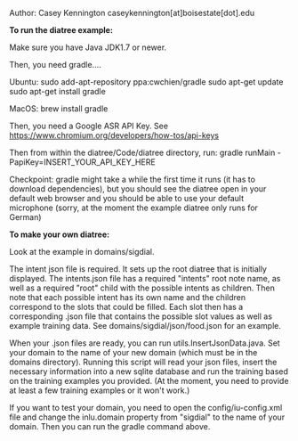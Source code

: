 Author: Casey Kennington caseykennington[at]boisestate[dot].edu


**To run the diatree example:**

Make sure you have Java JDK1.7 or newer.

Then, you need gradle....

Ubuntu: 
sudo add-apt-repository ppa:cwchien/gradle
sudo apt-get update
sudo apt-get install gradle

MacOS: 
brew install gradle


Then, you need a Google ASR API Key. See https://www.chromium.org/developers/how-tos/api-keys


Then from within the diatree/Code/diatree directory, run:
gradle runMain -PapiKey=INSERT_YOUR_API_KEY_HERE


Checkpoint: gradle might take a while the first time it runs (it has to download dependencies), but you should see the diatree open in your default web browser and you should be able to use your default microphone (sorry, at the moment the example diatree only runs for German)


**To make your own diatree:**

Look at the example in domains/sigdial. 

The intent json file is required. It sets up the root diatree that is initially displayed. The intents.json file has a required "intents" root note name, as well as a required "root" child with the possible intents as children. Then note that each possible intent has its own name and the children correspond to the slots that could be filled. Each slot then has a corresponding .json file that contains the possible slot values as well as example training data. See domains/sigdial/json/food.json for an example. 

When your .json files are ready, you can run utils.InsertJsonData.java. Set your domain to the name of your new domain (which must be in the domains directory). Running this script will read your json files, insert the necessary information into a new sqlite database and run the training based on the training examples you provided. (At the moment, you need to provide at least a few training examples or it won't work.)

If you want to test your domain, you need to open the config/iu-config.xml file and change the inlu.domain property from "sigdial" to the name of your domain. Then you can run the gradle command above.


